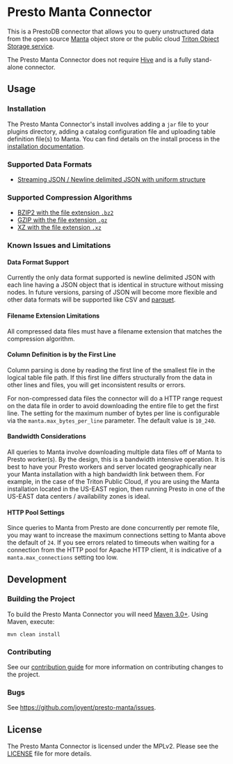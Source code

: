 # Presto Manta Connector

This is a PrestoDB connector that allows you to query unstructured data from 
the open source [Manta](https://github.com/joyent/manta/) object store or 
the public cloud [Triton Object Storage service](https://www.joyent.com/triton/object-storage).

The Presto Manta Connector does not require [Hive](https://hive.apache.org) 
and is a fully stand-alone connector.

## Usage

### Installation

The Presto Manta Connector's install involves adding a `jar` file to your
plugins directory, adding a catalog configuration file and uploading table
definition file(s) to Manta. You can find details on the install process in
the [installation documentation](./INSTALL.md).

### Supported Data Formats

 * [Streaming JSON / Newline delimited JSON with uniform structure](http://ndjson.org)
 
### Supported Compression Algorithms
 
 * [BZIP2 with the file extension `.bz2`](https://en.wikipedia.org/wiki/Bzip2)
 * [GZIP with the file extension `.gz`](https://en.wikipedia.org/wiki/Gzip)
 * [XZ with the file extension `.xz`](https://en.wikipedia.org/wiki/Xz)   


### Known Issues and Limitations

#### Data Format Support

Currently the only data format supported is newline delimited JSON with each
line having a JSON object that is identical in structure without missing
nodes. In future versions, parsing of JSON will become more flexible and other
data formats will be supported like CSV and [parquet](https://parquet.apache.org).

#### Filename Extension Limitations

All compressed data files must have a filename extension that matches the 
compression algorithm.

#### Column Definition is by the First Line

Column parsing is done by reading the first line of the smallest file in the
logical table file path. If this first line differs structurally from the data
in other lines and files, you will get inconsistent results or errors.    

For non-compressed data files the connector will do a HTTP range request on the
data file in order to avoid downloading the entire file to get the first line.
The setting for the maximum number of bytes per line is configurable via the
`manta.max_bytes_per_line` parameter. The default value is `10_240`.

#### Bandwidth Considerations

All queries to Manta involve downloading multiple data files off of Manta to
Presto worker(s). By the design, this is a bandwidth intensive operation. It is
best to have your Presto workers and server located geographically near your
Manta installation with a high bandwidth link between them. For example, in the 
case of the Triton Public Cloud, if you are using the Manta installation located
in the US-EAST region, then running Presto in one of the US-EAST data centers /
availability zones is ideal.

#### HTTP Pool Settings

Since queries to Manta from Presto are done concurrently per remote file, 
you may want to increase the maximum connections setting to Manta above the
default of `24`. If you see errors related to timeouts when waiting for a 
connection from the HTTP pool for Apache HTTP client, it is indicative of a
`manta.max_connections` setting too low.  

## Development

### Building the Project

To build the Presto Manta Connector you will need [Maven 3.0+](https://maven.apache.org).
Using Maven, execute:
```
mvn clean install
```

### Contributing

See our [contribution guide](./CONTRIBUTING.md) for more information on 
contributing changes to the project.

### Bugs

See <https://github.com/joyent/presto-manta/issues>.

## License
The Presto Manta Connector is licensed under the MPLv2. Please see the 
[LICENSE](./LICENSE) file for more details.
